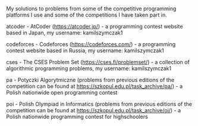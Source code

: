 My solutions to problems from some of the competitive programming platforms I use and some of the competitions I have taken part in.

atcoder - AtCoder (https://atcoder.jp/) - a programming contest website based in Japan,
my username: kamilszymczak1

codeforces - Codeforces (https://codeforces.com/) - a programming contest website based in Russia,
my username: kamilszymczak1

cses - The CSES Problem Set (https://cses.fi/problemset/) - a collection of algorithmic programming problems,
my username: kamilszymczak1

pa - Potyczki Algorytmiczne (problems from previous editions of the competition can be found at https://szkopul.edu.pl/task_archive/pa/) - a Polish nationwide open programming contest

poi - Polish Olympiad in Informatics (problems from previous editions of the competition can be found at https://szkopul.edu.pl/task_archive/oi/) - a Polish nationwide programming contest for highschoolers
